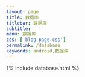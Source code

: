 ```yaml
---
layout: page
title: 数据库
titlebar: 数据库
subtitle: 
menu: 数据库
css: ['blog-page.css']
permalink: /database
keywords: android,数据库
---
```

{% include database.html %}